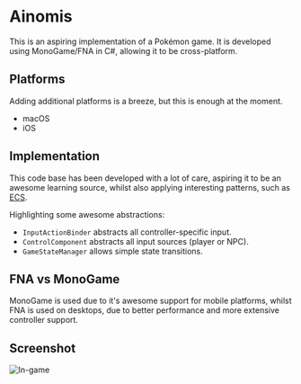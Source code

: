 # Ainomis

This is an aspiring implementation of a Pokémon game.
It is developed using MonoGame/FNA in C#, allowing it to be cross-platform.

## Platforms

Adding additional platforms is a breeze, but this is enough at the moment.

- macOS
- iOS

## Implementation

This code base has been developed with a lot of care, aspiring it to be an
awesome learning source, whilst also applying interesting patterns, such as
[ECS](https://en.wikipedia.org/wiki/Entity%E2%80%93component%E2%80%93system).

Highlighting some awesome abstractions:

- `InputActionBinder` abstracts all controller-specific input.
- `ControlComponent` abstracts all input sources (player or NPC).
- `GameStateManager` allows simple state transitions.

## FNA vs MonoGame

MonoGame is used due to it's awesome support for mobile platforms, whilst FNA
is used on desktops, due to better performance and more extensive controller
support.

## Screenshot

![In-game](https://i.imgur.com/UWrlc3w.png)

